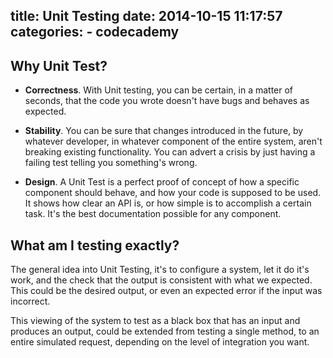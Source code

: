 title: Unit Testing
date: 2014-10-15 11:17:57
categories:
    - codecademy
---
## Why Unit Test?

* **Correctness**.
  With Unit testing, you can be certain, in a matter of seconds, that the code you wrote doesn't have bugs and behaves as expected.

* **Stability**.
  You can be sure that changes introduced in the future, by whatever developer, in whatever component of the entire system, aren't breaking existing functionality. You can advert a crisis by just having a failing test telling you something's wrong.

* **Design**.
  A Unit Test is a perfect proof of concept of how a specific component should behave, and how your code is supposed to be used. It shows how clear an API is, or how simple is to accomplish a certain task. It's the best documentation possible for any component.

## What am I testing exactly?

The general idea into Unit Testing, it's to configure a system, let it do it's work, and the check that the output is consistent with what we expected. This could be the desired output, or even an expected error if the input was incorrect. 

This viewing of the system to test as a black box that has an input and produces an output, could be extended from testing a single method, to an entire simulated request, depending on the level of integration you want. 